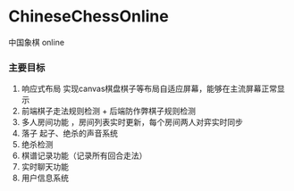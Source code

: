 # ChineseChessOnline
中国象棋 online
### 主要目标
1. 响应式布局 实现canvas棋盘棋子等布局自适应屏幕，能够在主流屏幕正常显示
2. 前端棋子走法规则检测 + 后端防作弊棋子规则检测 
3. 多人房间功能 ，房间列表实时更新，每个房间两人对弈实时同步
4. 落子 起子、绝杀的声音系统
5. 绝杀检测 
6. 棋谱记录功能（记录所有回合走法）
7. 实时聊天功能
8. 用户信息系统
